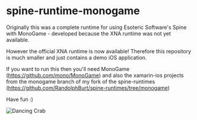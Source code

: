 spine-runtime-monogame
======================

Originally this was a complete runtime for using Esoteric Software's Spine with MonoGame - developed because the XNA runtime was not yet available.

However the official XNA runtime is now available!  Therefore this repository is much smaller and just contains a demo iOS application.

If you want to run this then you'll need MonoGame (https://github.com/mono/MonoGame) and also the xamarin-ios projects from the monogame branch of my fork of the spine-runtimes (https://github.com/RandolphBurt/spine-runtimes/tree/monogame)
 
Have fun :)

![Dancing Crab](http://randolphburt.files.wordpress.com/2013/03/walkingcrab.gif?w=779)

 
